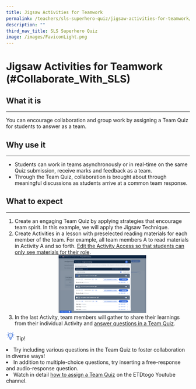 ```yaml
---
title: Jigsaw Activities for Teamwork
permalink: /teachers/sls-superhero-quiz/jigsaw-activities-for-teamwork/
description: ""
third_nav_title: SLS Superhero Quiz
image: /images/FaviconLight.png
---
```

<h1 class="page-title">Jigsaw Activities for Teamwork (#Collaborate_With_SLS)</h1>
  <h2>What it is</h2>
  <hr>
  <p>You can encourage collaboration and group work by assigning a Team Quiz for students to answer as a team.</p>
  
  <h2>Why use it</h2>
  <hr>
  <ul>
    <li>Students can work in teams asynchronously or in real-time on the same Quiz submission, receive marks and feedback as a team.</li>
    <li>Through the Team Quiz, collaboration is brought about through meaningful discussions as students arrive at a common team response.</li>
  </ul>
  
  <h2>What to expect</h2>
  <hr>
  <ol>
    <li>Create an engaging Team Quiz by applying strategies that encourage team spirit. In this example, we will apply the Jigsaw Technique.</li>
    <li>Create Activities in a lesson with preselected reading materials for each member of the team. For example, all team members A to read materials in Activity A and so forth. 
      <a target="_blank" href="/teacher-user-guide/enact/change-access-to-activities/">Edit the Activity Access so that students can only see materials for their role</a>.
    </li>
    <div style="text-align:center;">
      <a target="_blank" href="/images/2Teacher/Marcomms/SLS%20Superhero%20Quiz/Jigsaw.png"> <img width="50%" src="/images/2Teacher/Marcomms/SLS%20Superhero%20Quiz/Jigsaw.png"></a>
    </div>
    <li>In the last Activity, team members will gather to share their learnings from their individual Activity and 
      <a target="_blank" href="/student-user-guide/assess/attempt-a-team-quiz-and-activity/">answer questions in a Team Quiz</a>.
    </li>
  </ol>


<p><img style="width:1.5rem; display: inline;" src="/images/Icons/Bulb32.svg"> Tip!
</p><li>Try including various questions in the Team Quiz to foster collaboration in diverse ways!</li>
<li>In addition to multiple-choice questions, try inserting a free-response and audio-response question.</li>
<li>Watch in detail <a target="_blank" href="https://www.youtube.com/watch?v=xtB_uT1WhVw">how to assign a Team Quiz</a> on the ETDtogo Youtube channel.</li>